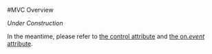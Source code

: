 #MVC Overview

*Under Construction*

In the meantime, please refer to [the control attribute](../Standard_Attributes/control.md) and [the on.*event* attribute](../Standard_Attributes/on.event.md).